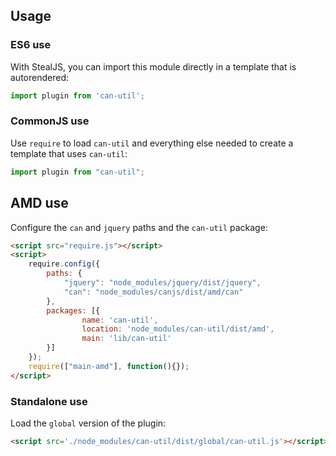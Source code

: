 ## Usage

### ES6 use

With StealJS, you can import this module directly in a template that is autorendered:

```javascript
import plugin from 'can-util';
```

### CommonJS use

Use `require` to load `can-util` and everything else
needed to create a template that uses `can-util`:

```javascript
import plugin from "can-util";
```

## AMD use

Configure the `can` and `jquery` paths and the `can-util` package:

```html
<script src="require.js"></script>
<script>
	require.config({
	    paths: {
	        "jquery": "node_modules/jquery/dist/jquery",
	        "can": "node_modules/canjs/dist/amd/can"
	    },
	    packages: [{
		    	name: 'can-util',
		    	location: 'node_modules/can-util/dist/amd',
		    	main: 'lib/can-util'
	    }]
	});
	require(["main-amd"], function(){});
</script>
```

### Standalone use

Load the `global` version of the plugin:

```html
<script src='./node_modules/can-util/dist/global/can-util.js'></script>
```

